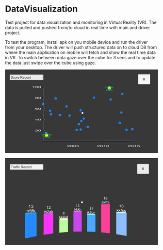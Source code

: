 # DataVisualization
Test project for data visualization and monitoring in Virtual Reality (VR). The data is pulled and pushed from/to cloud in real time with main and driver project.

To test the program, install apk on you mobile device and run the driver from your desktop. The driver will push structured data on to cloud DB from where the main application on mobile will fetch and show the real time data in VR. To switch between data gaze over the cube for 3 secs and to update the data just swipe over the cube using gaze.

![TRAFFIC DATA](https://github.com/nfynt/DataVisualization/blob/master/scoreDataPoints.PNG?raw=true)

![SCORE DATA](https://github.com/nfynt/DataVisualization/blob/master/trafficData.PNG?raw=true)
